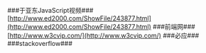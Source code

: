 ###于亚东JavaScript视频###
[http://www.ed2000.com/ShowFile/243877.html](http://www.ed2000.com/ShowFile/243877.html)
###前端网###
[http://www.w3cvip.com/](http://www.w3cvip.com/)
###必应###
###stackoverflow###
